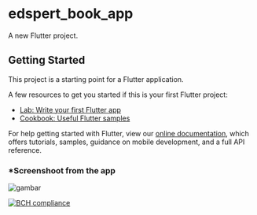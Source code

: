 # edspert_book_app

A new Flutter project.

## Getting Started

This project is a starting point for a Flutter application.

A few resources to get you started if this is your first Flutter project:

- [Lab: Write your first Flutter app](https://flutter.dev/docs/get-started/codelab)
- [Cookbook: Useful Flutter samples](https://flutter.dev/docs/cookbook)

For help getting started with Flutter, view our
[online documentation](https://flutter.dev/docs), which offers tutorials,
samples, guidance on mobile development, and a full API reference.


### *Screenshoot from the app
![gambar](https://user-images.githubusercontent.com/42699234/192083034-3955bb23-e008-4480-99d3-677a85329ce2.png)

[![BCH compliance](https://bettercodehub.com/edge/badge/Psianturi/edspert_book_app?branch=master)](https://bettercodehub.com/)
